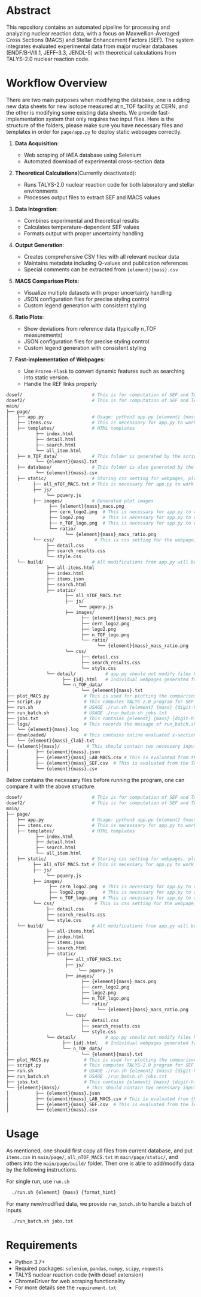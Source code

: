 # Abstract
This repository contains an automated pipeline for processing and analyzing nuclear reaction data, with a focus on Maxwellian-Averaged Cross Sections (MACS) and Stellar Enhancement Factors (SEF). The system integrates evaluated experimental data from major nuclear databases (ENDF/B-VIII.1, JEFF-3.3, JENDL-5) with theoretical calculations from TALYS-2.0 nuclear reaction code.
# Workflow Overview
There are two main purposes when modifying the database, one is adding new data sheets for new isotope measured at n_TOF facility at CERN, and the other is modifying some existing data sheets.
We provide fast-implementation system that only requires two input files.
Here is the structure of the folders, please make sure you have necessary files and templates in order for `page/app.py` to deploy static webpages correctly.

1. **Data Acquisition**:
   - Web scraping of IAEA database using Selenium
   - Automated download of experimental cross-section data

2. **Theoretical Calculations**(Currently deactivated):
   - Runs TALYS-2.0 nuclear reaction code for both laboratory and stellar environments
   - Processes output files to extract SEF and MACS values

3. **Data Integration**:
   - Combines experimental and theoretical results
   - Calculates temperature-dependent SEF values
   - Formats output with proper uncertainty handling

4. **Output Generation**:
   - Creates comprehensive CSV files with all relevant nuclear data
   - Maintains metadata including Q-values and publication references
   - Special comments can be extracted from `{element}{mass}.csv`
5. **MACS Comparison Plots**: 
   - Visualize multiple datasets with proper uncertainty handling
   - JSON configuration files for precise styling control
   - Custom legend generation with consistent styling
6. **Ratio Plots**: 
   - Show deviations from reference data (typically n_TOF measurements)
   - JSON configuration files for precise styling control
   - Custom legend generation with consistent styling
7. **Fast-implementation of Webpages**:
   - Use `Frozen-Flask` to convert dynamic features such as searching into static version.
   - Handle the REF links properly

```bash
dosef/                          # This is for computation of SEF and TAYLS-MACS from TALYS program
dosef2/                         # This is for computation of SEF and TAYLS-MACS from TALYS program
main/
├── page/
│   ├── app.py                  # Usage: python3 app.py {element} {mass}
│   ├── items.csv               # This is necesssary for app.py to work correctly, and one should copy it down from the current database, and afterward, one should push it onto the database for next use
│   ├── templates/              # HTML templates
│          ├── index.html
│          ├── detail.html
│          ├── search.html
│          └── all_item.html
│   ├── n_TOF_data/             # This folder is generated by the script.py program, and is used for downloading individual txt file
│          └── {element}{mass}.txt
│   ├── database/               # This folder is also generated by the script.py program and is used to generated datasheet in the webpage by app.py
│          └── {element}{mass}.csv
│   ├── static/                 # Storing css setting for webpages, plots, and all nTOF MACS data for download
│         ├── all_nTOF_MACS.txt # This is necessary for app.py to work correctly, and one should copy it down from the current database
│         ├── js/
│              └── pquery.js
│         ├── images/           # Generated plot images
│               ├── {element}{mass}_macs.png
│               ├── cern_logo2.png  # This is necessary for app.py to work correctly, and one should copy it down from the current database
│               ├── logo2.png       # This is necessary for app.py to work correctly, and one should copy it down from the current database
│               ├── n_TOF_logo.png  # This is necessary for app.py to work correctly, and one should copy it down from the current database
│               └── ratio/
│                     └── {element}{mass}_macs_ratio.png
│         └── css/               # This is css setting for the webpage, as templates, they are necessary for app.py to work correctly
│              ├── detail.css
│              ├── search_results.css
│              └── style.css
│   └── build/                  # All modifications from app.py will be done here, and one should put all files on the current database here to make sure everything works properly, and afterward one just have to put everything in this folder up to the folder.
│              ├── all-items.html
│              ├── index.html
│              ├── items.json
│              ├── search.html
│              ├── static/
│                     ├── all_nTOF_MACS.txt
│                     ├── js/
│                          └── pquery.js
│                     ├── images/
│                           ├── {element}{mass}_macs.png
│                           ├── cern_logo2.png 
│                           ├── logo2.png 
│                           ├── n_TOF_logo.png 
│                           └── ratio/
│                                 └── {element}{mass}_macs_ratio.png
│                     └── css/
│                           ├── detail.css
│                           ├── search_results.css
│                           └── style.css
│              └── detail/           # app.py should not modify files here if not required
│                    ├── {id}.html   # Individual webpages generated from app.py, and it should follow the css setting of static/detail.css and the HTML template templates/detail/html
│                    └── n_TOF_data/ 
│                           └── {element}{mass}.txt
├── plot_MACS.py             # This is used for plotting the comparison MACS and ratio
├── script.py                # This computes TALYS-2.0 program for SEF and MACS (currently deactivated), and download online evaluated x-sections from libraries, and combine everything.
├── run.sh                   # USAGE ./run.sh {element} {mass} {digit-hint}
├── run_batch.sh             # USAGE ./run_batch.sh jobs.txt
├── jobs.txt                 # This contains {element} {mass} {digit-hint}, which is more efficiency than run.sh
├── logs/                    # This records the message of run_batch.sh
│   └── {element}{mass}.log
├── downloaded/              # This contains online evaluated x-sections from libraries
│   └── {element}{mass}_{lab}.txt
└── {element}{mass}/          # This should contain two necessary inputs, and there can be others file after running script.py
│          ├── {element}{mass}.json
│          ├── {element}{mass}_LAB_MACS.csv # This is evaluated from the TALYS program (currently deactivated)
│          ├── {element}{mass}_SEF.csv  # This is evaluated from the TALYS program (currently deactivated)
│          └── {element}{mass}.csv
```
Below contains the necessary files before running the program, one can compare it with the above structure.
```bash
dosef/                          # This is for computation of SEF and TAYLS-MACS from TALYS program
dosef2/                         # This is for computation of SEF and TAYLS-MACS from TALYS program
main/
├── page/
│   ├── app.py                  # Usage: python3 app.py {element} {mass}
│   ├── items.csv               # This is necesssary for app.py to work correctly, and one should copy it down from the current database, and afterward, one should push it onto the database for next use
│   ├── templates/              # HTML templates
│          ├── index.html
│          ├── detail.html
│          ├── search.html
│          └── all_item.html
│   ├── static/                 # Storing css setting for webpages, plots, and all nTOF MACS data for download
│         ├── all_nTOF_MACS.txt # This is necessary for app.py to work correctly, and one should copy it down from the current database
│         ├── js/
│              └── pquery.js
│         ├── images/
│               ├── cern_logo2.png  # This is necessary for app.py to work correctly, and one should copy it down from the current database
│               ├── logo2.png       # This is necessary for app.py to work correctly, and one should copy it down from the current database
│               ├── n_TOF_logo.png  # This is necessary for app.py to work correctly, and one should copy it down from the current database
│         └── css/               # This is css setting for the webpage, as templates, they are necessary for app.py to work correctly
│              ├── detail.css
│              ├── search_results.css
│              └── style.css
│   └── build/                  # All modifications from app.py will be done here, and one should put all files on the current database here to make sure everything works properly, and afterward one just have to put everything in this folder up to the folder.
│              ├── all-items.html
│              ├── index.html
│              ├── items.json
│              ├── search.html
│              ├── static/
│                     ├── all_nTOF_MACS.txt
│                     ├── js/
│                          └── pquery.js
│                     ├── images/
│                           ├── {element}{mass}_macs.png
│                           ├── cern_logo2.png 
│                           ├── logo2.png 
│                           ├── n_TOF_logo.png 
│                           └── ratio/
│                                 └── {element}{mass}_macs_ratio.png
│                     └── css/
│                           ├── detail.css
│                           ├── search_results.css
│                           └── style.css
│              └── detail/           # app.py should not modify files here if not required
│                    ├── {id}.html   # Individual webpages generated from app.py, and it should follow the css setting of static/detail.css and the HTML template templates/detail/html
│                    └── n_TOF_data/ 
│                           └── {element}{mass}.txt
├── plot_MACS.py             # This is used for plotting the comparison MACS and ratio
├── script.py                # This computes TALYS-2.0 program for SEF and MACS (currently deactivated), and download online evaluated x-sections from libraries, and combine everything.
├── run.sh                   # USAGE ./run.sh {element} {mass} {digit-hint}
├── run_batch.sh             # USAGE ./run_batch.sh jobs.txt
├── jobs.txt                 # This contains {element} {mass} {digit-hint}, which is more efficiency than run.sh
└── {element}{mass}/          # This should contain two necessary inputs, and there can be others file after running script.py
│          ├── {element}{mass}.json
│          ├── {element}{mass}_LAB_MACS.csv # This is evaluated from the TALYS program (currently deactivated)
│          ├── {element}{mass}_SEF.csv  # This is evaluated from the TALYS program (currently deactivated)
│          └── {element}{mass}.csv
```
# Usage
As mentioned, one should first copy all files from current database, and put `items.csv` in `main/page/`, `all_nTOF_MACS.txt` in `main/page/static/`, and others into the `main/page/build/` folder.
Then one is able to add/modify data by the following instructions.

For single run, use `run.sh`
```bash
  ./run.sh {element} {mass} {format_hint}
```
For many new/modified data, we provide `run_batch.sh` to handle a batch of inputs
```bash
  ./run_batch.sh jobs.txt
```

# Requirements

- Python 3.7+
- Required packages: `selenium`, `pandas`, `numpy`, `scipy`, `requests`
- TALYS nuclear reaction code (with dosef extension)
- ChromeDriver for web scraping functionality
- For more details see the `requirement.txt`
